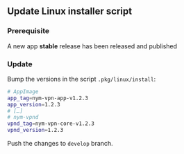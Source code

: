 ## Update Linux installer script

### Prerequisite

A new app **stable** release has been released and published

### Update

Bump the versions in the script `.pkg/linux/install`:

```bash
# AppImage
app_tag=nym-vpn-app-v1.2.3
app_version=1.2.3
# […]
# nym-vpnd
vpnd_tag=nym-vpn-core-v1.2.3
vpnd_version=1.2.3
```

Push the changes to `develop` branch.
